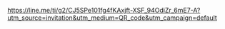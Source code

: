https://line.me/ti/g2/CJ5SPe101fg4fKAxjft-XSF_94OdiZr_6mE7-A?utm_source=invitation&utm_medium=QR_code&utm_campaign=default
